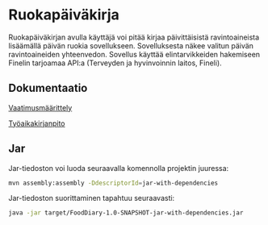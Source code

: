 # Ruokapäiväkirja
Ruokapäiväkirjan avulla käyttäjä voi pitää kirjaa päivittäisistä ravintoaineista lisäämällä päivän ruokia sovellukseen. Sovelluksesta näkee valitun päivän ravintoaineiden yhteenvedon. Sovellus käyttää elintarvikkeiden hakemiseen Finelin tarjoamaa API:a (Terveyden ja hyvinvoinnin laitos, Fineli).


## Dokumentaatio
[Vaatimusmäärittely](https://github.com/valtterikodisto/food-diary/blob/master/documentation/vaatimusmaarittely.md)

[Työaikakirjanpito](https://github.com/valtterikodisto/food-diary/blob/master/documentation/tuntikirjanpito.md)

## Jar
Jar-tiedoston voi luoda seuraavalla komennolla projektin juuressa:

```bash
mvn assembly:assembly -DdescriptorId=jar-with-dependencies
```

Jar-tiedoston suorittaminen tapahtuu seuraavasti:

```bash
java -jar target/FoodDiary-1.0-SNAPSHOT-jar-with-dependencies.jar
```